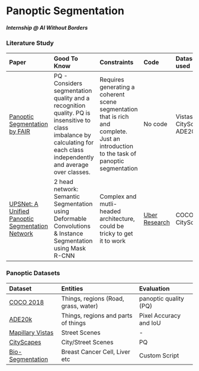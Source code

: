 # Panoptic Segmentation   
##### Internship @ AI Without Borders   


### Literature Study

|  Paper | Good To Know | Constraints | Code | Dataset used |
| :--- | :--- | :--- | :--- | :--- |
|  [Panoptic Segmentation by FAIR](https://arxiv.org/pdf/1801.00868v3.pdf "Panoptic Segmentation by FAIR") | PQ - Considers segmentation quality and a recognition quality. PQ is insensitive to class imbalance by calculating for each class independently and average over classes. | Requires generating a coherent scene segmentation that is rich and complete. Just an introduction to the task of panoptic segmentation | No code | Vistas, CityScapes, ADE20k |
|  [UPSNet: A Unified Panoptic Segmentation Network<br/>](https://arxiv.org/pdf/1901.03784v2.pdf "UPSNet: A Unified Panoptic Segmentation Network<br/>") | 2 head network: Semantic Segmentation using Deformable Convolutions & Instance Segmentation using Mask R-CNN  | Complex and mutli-headed architecture, could be tricky to get it to work | [Uber Research](https://github.com/uber-research/UPSNet "Uber Research") | COCO, CityScapes |


### Panoptic Datasets

|  Dataset | Entities | Evaluation |
| :--- | :--- | :--- |
|  [COCO 2018](http://cocodataset.org/index.htm#panoptic-2018 "COCO 2018") | Things, regions (Road, grass, water) | panoptic quality (PQ) |
|  [ADE20k](https://groups.csail.mit.edu/vision/datasets/ADE20K/ "ADE20k") | Things, regions and parts of things | Pixel Accuracy and IoU |
|  [Mapillary Vistas](https://www.mapillary.com/dataset/vistas "Mapillary Vistas") | Street Scenes | - |
|  [CityScapes](https://www.cityscapes-dataset.com/benchmarks/#panoptic-scene-labeling-task "CityScapes") | City/Street Scenes | PQ |
|  [Bio-Segmentation](https://bioimage.ucsb.edu/research/bio-segmentation "Bio-Segmentation") | Breast Cancer Cell, Liver etc<br/> | Custom Script |
